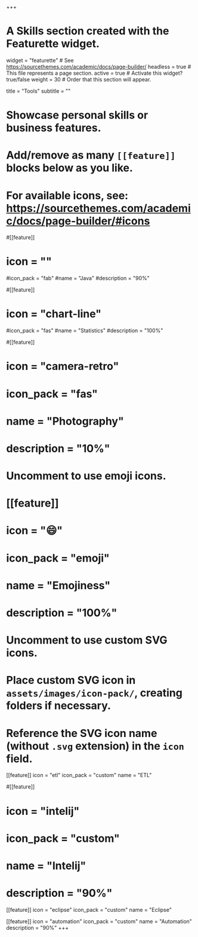 +++
# A Skills section created with the Featurette widget.
widget = "featurette"  # See https://sourcethemes.com/academic/docs/page-builder/
headless = true  # This file represents a page section.
active = true  # Activate this widget? true/false
weight = 30  # Order that this section will appear.

title = "Tools"
subtitle = ""

# Showcase personal skills or business features.
# 
# Add/remove as many `[[feature]]` blocks below as you like.
# 
# For available icons, see: https://sourcethemes.com/academic/docs/page-builder/#icons

#[[feature]]
 # icon = ""
  #icon_pack = "fab"
  #name = "Java"
  #description = "90%"
  
#[[feature]]
 # icon = "chart-line"
  #icon_pack = "fas"
  #name = "Statistics"
  #description = "100%"  
  
#[[feature]]
 # icon = "camera-retro"
 # icon_pack = "fas"
 # name = "Photography"
 # description = "10%"

# Uncomment to use emoji icons.
# [[feature]]
#  icon = ":smile:"
#  icon_pack = "emoji"
#  name = "Emojiness"
#  description = "100%"  

# Uncomment to use custom SVG icons.
# Place custom SVG icon in `assets/images/icon-pack/`, creating folders if necessary.
# Reference the SVG icon name (without `.svg` extension) in the `icon` field.
 [[feature]]
  icon = "etl"
  icon_pack = "custom"
  name = "ETL"

#[[feature]]
#  icon = "intelij"
#  icon_pack = "custom"
#  name = "Intelij"
#  description = "90%"

 [[feature]]
  icon = "eclipse"
  icon_pack = "custom"
  name = "Eclipse"

 [[feature]]
  icon = "automation"
  icon_pack = "custom"
  name = "Automation"
  description = "90%"
+++
